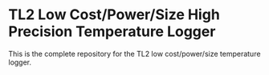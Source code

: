 # TL2 Low Cost/Power/Size High Precision Temperature Logger

This is the complete repository for the TL2 low cost/power/size temperature logger.

